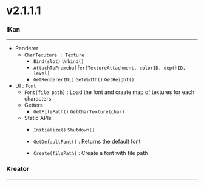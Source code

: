 # v2.1.1.1

### IKan
----------------------------------------------------------------------------------------------------------------------
  - Renderer
    - `CharTexuture : Texture`
      - `Bind(slot)` `Unbind()`
      - `AttachToFramebuffer(TextureAttachment, colorID, depthID, level)`
      - `GetRendererID()` `GetWidth()` `GetHeight()`
  - UI : `Font`
    - `Font(file path)` : Load the font and craate map of textures for each characters
    - Getters
      - `GetFilePath()` `GetCharTexture(char)`
    - Static APIs
      - `Initialize()` `Shutdown()`
    
      - `GetDefaultFont()` : Returns the default font
      - `Create(filePath)` : Create a font with file path

### Kreator
----------------------------------------------------------------------------------------------------------------------
